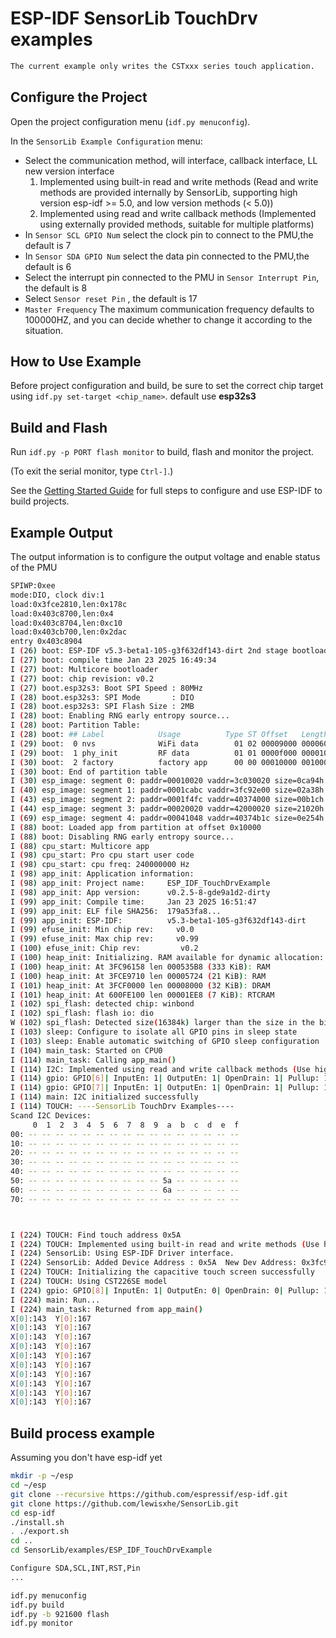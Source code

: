 # ESP-IDF SensorLib TouchDrv examples

```bash
The current example only writes the CSTxxx series touch application. 
```

## Configure the Project

Open the project configuration menu (`idf.py menuconfig`).


In the `SensorLib Example Configuration` menu:

* Select the communication method, will interface, callback interface, LL new version interface
    1. Implemented using built-in read and write methods (Read and write methods are provided internally by SensorLib, supporting high version esp-idf >= 5.0, and low version methods (< 5.0))
    2. Implemented using read and write callback methods (Implemented using externally provided methods, suitable for multiple platforms)
* In `Sensor SCL GPIO Num` select the clock pin to connect to the PMU,the default is 7
* In `Sensor SDA GPIO Num` select the data pin connected to the PMU,the default is 6
* Select the interrupt pin connected to the PMU in `Sensor Interrupt Pin`, the default is 8
* Select `Sensor reset Pin` , the default is 17
* `Master Frequency` The maximum communication frequency defaults to 100000HZ, and you can decide whether to change it according to the situation.

## How to Use Example

Before project configuration and build, be sure to set the correct chip target using `idf.py set-target <chip_name>`. default use **esp32s3**

## Build and Flash

Run `idf.py -p PORT flash monitor` to build, flash and monitor the project.

(To exit the serial monitor, type ``Ctrl-]``.)

See the [Getting Started Guide](https://docs.espressif.com/projects/esp-idf/en/latest/get-started/index.html) for full steps to configure and use ESP-IDF to build projects.

## Example Output

The output information is to configure the output voltage and enable status of the PMU

```bash
SPIWP:0xee
mode:DIO, clock div:1
load:0x3fce2810,len:0x178c
load:0x403c8700,len:0x4
load:0x403c8704,len:0xc10
load:0x403cb700,len:0x2dac
entry 0x403c8904
I (26) boot: ESP-IDF v5.3-beta1-105-g3f632df143-dirt 2nd stage bootloader
I (27) boot: compile time Jan 23 2025 16:49:34
I (27) boot: Multicore bootloader
I (27) boot: chip revision: v0.2
I (27) boot.esp32s3: Boot SPI Speed : 80MHz
I (28) boot.esp32s3: SPI Mode       : DIO
I (28) boot.esp32s3: SPI Flash Size : 2MB
I (28) boot: Enabling RNG early entropy source...
I (28) boot: Partition Table:
I (28) boot: ## Label            Usage          Type ST Offset   Length
I (29) boot:  0 nvs              WiFi data        01 02 00009000 00006000
I (29) boot:  1 phy_init         RF data          01 01 0000f000 00001000
I (30) boot:  2 factory          factory app      00 00 00010000 00100000
I (30) boot: End of partition table
I (30) esp_image: segment 0: paddr=00010020 vaddr=3c030020 size=0ca94h ( 51860) map
I (40) esp_image: segment 1: paddr=0001cabc vaddr=3fc92e00 size=02a38h ( 10808) load
I (43) esp_image: segment 2: paddr=0001f4fc vaddr=40374000 size=00b1ch (  2844) load
I (44) esp_image: segment 3: paddr=00020020 vaddr=42000020 size=21020h (135200) map
I (69) esp_image: segment 4: paddr=00041048 vaddr=40374b1c size=0e254h ( 57940) load
I (88) boot: Loaded app from partition at offset 0x10000
I (88) boot: Disabling RNG early entropy source...
I (88) cpu_start: Multicore app
I (98) cpu_start: Pro cpu start user code
I (98) cpu_start: cpu freq: 240000000 Hz
I (98) app_init: Application information:
I (98) app_init: Project name:     ESP_IDF_TouchDrvExample
I (98) app_init: App version:      v0.2.5-8-gde9a1d2-dirty
I (99) app_init: Compile time:     Jan 23 2025 16:51:47
I (99) app_init: ELF file SHA256:  179a53fa8...
I (99) app_init: ESP-IDF:          v5.3-beta1-105-g3f632df143-dirt
I (99) efuse_init: Min chip rev:     v0.0
I (99) efuse_init: Max chip rev:     v0.99
I (100) efuse_init: Chip rev:         v0.2
I (100) heap_init: Initializing. RAM available for dynamic allocation:
I (100) heap_init: At 3FC96158 len 000535B8 (333 KiB): RAM
I (100) heap_init: At 3FCE9710 len 00005724 (21 KiB): RAM
I (101) heap_init: At 3FCF0000 len 00008000 (32 KiB): DRAM
I (101) heap_init: At 600FE100 len 00001EE8 (7 KiB): RTCRAM
I (102) spi_flash: detected chip: winbond
I (102) spi_flash: flash io: dio
W (102) spi_flash: Detected size(16384k) larger than the size in the binary image header(2048k). Using the size in the binary image header.
I (103) sleep: Configure to isolate all GPIO pins in sleep state
I (103) sleep: Enable automatic switching of GPIO sleep configuration
I (104) main_task: Started on CPU0
I (114) main_task: Calling app_main()
I (114) I2C: Implemented using read and write callback methods (Use higher version >= 5.0 API)
I (114) gpio: GPIO[6]| InputEn: 1| OutputEn: 1| OpenDrain: 1| Pullup: 1| Pulldown: 0| Intr:0
I (114) gpio: GPIO[7]| InputEn: 1| OutputEn: 1| OpenDrain: 1| Pullup: 1| Pulldown: 0| Intr:0
I (114) main: I2C initialized successfully
I (114) TOUCH: ----SensorLib TouchDrv Examples----
Scand I2C Devices:
     0  1  2  3  4  5  6  7  8  9  a  b  c  d  e  f
00: -- -- -- -- -- -- -- -- -- -- -- -- -- -- -- --
10: -- -- -- -- -- -- -- -- -- -- -- -- -- -- -- --
20: -- -- -- -- -- -- -- -- -- -- -- -- -- -- -- --
30: -- -- -- -- -- -- -- -- -- -- -- -- -- -- -- --
40: -- -- -- -- -- -- -- -- -- -- -- -- -- -- -- -- 
50: -- -- -- -- -- -- -- -- -- -- 5a -- -- -- -- --
60: -- -- -- -- -- -- -- -- -- -- 6a -- -- -- -- --
70: -- -- -- -- -- -- -- -- -- -- -- -- -- -- -- --



I (224) TOUCH: Find touch address 0x5A
I (224) TOUCH: Implemented using built-in read and write methods (Use higher version >= 5.0 API)
I (224) SensorLib: Using ESP-IDF Driver interface.
I (224) SensorLib: Added Device Address : 0x5A  New Dev Address: 0x3fc9a3a0 Speed :400000 
I (224) TOUCH: Initializing the capacitive touch screen successfully
I (224) TOUCH: Using CST226SE model
I (224) gpio: GPIO[8]| InputEn: 1| OutputEn: 0| OpenDrain: 0| Pullup: 1| Pulldown: 0| Intr:0
I (224) main: Run...
I (224) main_task: Returned from app_main()
X[0]:143  Y[0]:167 
X[0]:143  Y[0]:167
X[0]:143  Y[0]:167
X[0]:143  Y[0]:167
X[0]:143  Y[0]:167
X[0]:143  Y[0]:167
X[0]:143  Y[0]:167
X[0]:143  Y[0]:167
X[0]:143  Y[0]:167
X[0]:143  Y[0]:167
```

## Build process example

Assuming you don't have esp-idf yet

```bash
mkdir -p ~/esp
cd ~/esp
git clone --recursive https://github.com/espressif/esp-idf.git
git clone https://github.com/lewisxhe/SensorLib.git
cd esp-idf
./install.sh
. ./export.sh
cd ..
cd SensorLib/examples/ESP_IDF_TouchDrvExample

Configure SDA,SCL,INT,RST,Pin
...

idf.py menuconfig
idf.py build
idf.py -b 921600 flash
idf.py monitor

```
